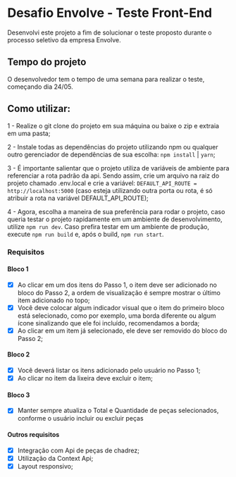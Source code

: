 # Desafio Envolve - Teste Front-End
Desenvolvi este projeto a fim de solucionar o teste proposto durante o processo seletivo da empresa Envolve.

## Tempo do projeto

O desenvolvedor tem o tempo de uma semana para realizar o teste, começando dia 24/05.
## Como utilizar:

1 - Realize o git clone do projeto em sua máquina ou baixe o zip e extraia em uma pasta;

2 - Instale todas as dependências do projeto utilizando npm ou qualquer outro gerenciador de dependências de sua escolha: `npm install` | `yarn`;

3 - É importante salientar que o projeto utiliza de variáveis de ambiente para referenciar a rota padrão da api. Sendo assim, crie um arquivo na raiz do projeto chamado .env.local e crie a variável: `DEFAULT_API_ROUTE = http://localhost:5000` (caso esteja utilizando outra porta ou rota, é só atribuir a rota na variável DEFAULT_API_ROUTE);

4 - Agora, escolha a maneira de sua preferência para rodar o projeto, caso queria testar o projeto rapidamente em um ambiente de desenvolvimento, utilize `npm run dev`. Caso prefira testar em um ambiente de produção, execute `npm run build` e, após o build, `npm run start`. 
### Requisitos

#### Bloco 1
- [x] Ao clicar em um dos itens do Passo 1, o item deve ser adicionado no bloco do Passo 2, a ordem de visualização é sempre mostrar o último item adicionado no topo;
- [x] Você deve colocar algum indicador visual que o item do primeiro bloco está selecionado, como por exemplo, uma borda diferente ou algum ícone sinalizando que ele foi incluído, recomendamos a borda;
- [x] Ao clicar em um item já selecionado, ele deve ser removido do bloco do Passo 2;

#### Bloco 2
- [x] Você deverá listar os itens adicionado pelo usuário no Passo 1;
- [x] Ao clicar no item da lixeira deve excluir o item;

#### Bloco 3
- [x] Manter sempre atualiza o Total e Quantidade de peças selecionados, conforme o usuário incluir ou excluir peças

#### Outros requisitos
- [x] Integração com Api de peças de chadrez;
- [x] Utilização da Context Api;
- [x] Layout responsivo;
